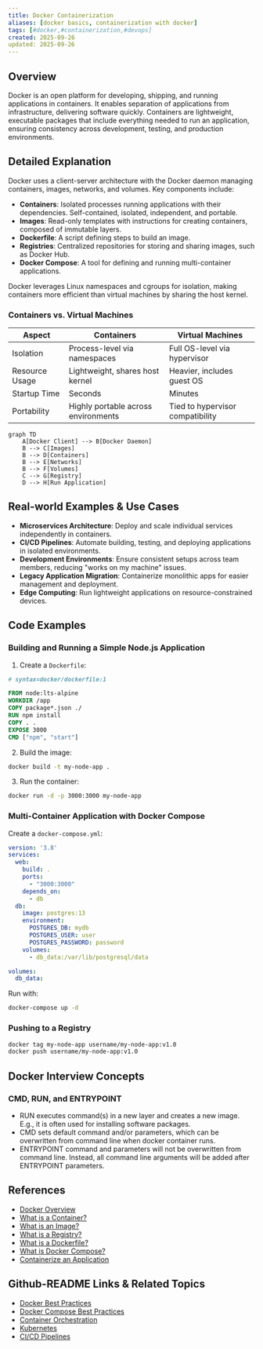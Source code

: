 ```yaml
---
title: Docker Containerization
aliases: [docker basics, containerization with docker]
tags: [#docker,#containerization,#devops]
created: 2025-09-26
updated: 2025-09-26
---
```


## Overview

Docker is an open platform for developing, shipping, and running applications in containers. It enables separation of applications from infrastructure, delivering software quickly. Containers are lightweight, executable packages that include everything needed to run an application, ensuring consistency across development, testing, and production environments.

## Detailed Explanation

Docker uses a client-server architecture with the Docker daemon managing containers, images, networks, and volumes. Key components include:

- **Containers**: Isolated processes running applications with their dependencies. Self-contained, isolated, independent, and portable.
- **Images**: Read-only templates with instructions for creating containers, composed of immutable layers.
- **Dockerfile**: A script defining steps to build an image.
- **Registries**: Centralized repositories for storing and sharing images, such as Docker Hub.
- **Docker Compose**: A tool for defining and running multi-container applications.

Docker leverages Linux namespaces and cgroups for isolation, making containers more efficient than virtual machines by sharing the host kernel.

### Containers vs. Virtual Machines

| Aspect          | Containers                          | Virtual Machines                     |
|-----------------|-------------------------------------|--------------------------------------|
| Isolation      | Process-level via namespaces       | Full OS-level via hypervisor        |
| Resource Usage | Lightweight, shares host kernel     | Heavier, includes guest OS          |
| Startup Time   | Seconds                            | Minutes                             |
| Portability    | Highly portable across environments| Tied to hypervisor compatibility    |

```mermaid
graph TD
    A[Docker Client] --> B[Docker Daemon]
    B --> C[Images]
    B --> D[Containers]
    B --> E[Networks]
    B --> F[Volumes]
    C --> G[Registry]
    D --> H[Run Application]
```

## Real-world Examples & Use Cases

- **Microservices Architecture**: Deploy and scale individual services independently in containers.
- **CI/CD Pipelines**: Automate building, testing, and deploying applications in isolated environments.
- **Development Environments**: Ensure consistent setups across team members, reducing "works on my machine" issues.
- **Legacy Application Migration**: Containerize monolithic apps for easier management and deployment.
- **Edge Computing**: Run lightweight applications on resource-constrained devices.

## Code Examples

### Building and Running a Simple Node.js Application

1. Create a `Dockerfile`:

```dockerfile
# syntax=docker/dockerfile:1

FROM node:lts-alpine
WORKDIR /app
COPY package*.json ./
RUN npm install
COPY . .
EXPOSE 3000
CMD ["npm", "start"]
```

2. Build the image:

```bash
docker build -t my-node-app .
```

3. Run the container:

```bash
docker run -d -p 3000:3000 my-node-app
```

### Multi-Container Application with Docker Compose

Create a `docker-compose.yml`:

```yaml
version: '3.8'
services:
  web:
    build: .
    ports:
      - "3000:3000"
    depends_on:
      - db
  db:
    image: postgres:13
    environment:
      POSTGRES_DB: mydb
      POSTGRES_USER: user
      POSTGRES_PASSWORD: password
    volumes:
      - db_data:/var/lib/postgresql/data

volumes:
  db_data:
```

Run with:

```bash
docker-compose up -d
```

### Pushing to a Registry

```bash
docker tag my-node-app username/my-node-app:v1.0
docker push username/my-node-app:v1.0
```

## Docker Interview Concepts

### CMD, RUN, and ENTRYPOINT
- RUN executes command(s) in a new layer and creates a new image. E.g., it is often used for installing software packages.
- CMD sets default command and/or parameters, which can be overwritten from command line when docker container runs.
- ENTRYPOINT command and parameters will not be overwritten from command line. Instead, all command line arguments will be added after ENTRYPOINT parameters.

## References

- [Docker Overview](https://docs.docker.com/get-started/overview/)
- [What is a Container?](https://docs.docker.com/get-started/docker-concepts/the-basics/what-is-a-container/)
- [What is an Image?](https://docs.docker.com/get-started/docker-concepts/the-basics/what-is-an-image/)
- [What is a Registry?](https://docs.docker.com/get-started/docker-concepts/the-basics/what-is-a-registry/)
- [What is a Dockerfile?](https://docs.docker.com/get-started/docker-concepts/the-basics/what-is-a-dockerfile/)
- [What is Docker Compose?](https://docs.docker.com/get-started/docker-concepts/the-basics/what-is-docker-compose/)
- [Containerize an Application](https://docs.docker.com/get-started/workshop/02_our_app/)

## Github-README Links & Related Topics

- [Docker Best Practices](../docker-best-practices/README.md)
- [Docker Compose Best Practices](../docker-compose-best-practices/README.md)
- [Container Orchestration](../container-orchestration/README.md)
- [Kubernetes](../container-orchestration-with-kubernetes/README.md)
- [CI/CD Pipelines](../ci-cd-pipelines/README.md)